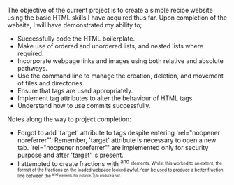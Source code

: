 The objective of the current project is to create a simple recipe website using the basic HTML skills I have acquired thus far. Upon completion of the website, I will have demonstrated my ability to;
  - Successfully code the HTML boilerplate.
  - Make use of ordered and unordered lists, and nested lists where required.
  - Incorporate webpage links and images using both relative and absolute pathways.
  - Use the command line to manage the creation, deletion, and movement of files and directories.
  - Ensure that tags are used appropriately.
  - Implement tag attributes to alter the behaviour of HTML tags.
  - Understand how to use commits successfully.

Notes along the way to project completion:
  - Forgot to add 'target' attribute to <a></a> tags despite entering 'rel="noopener noreferrer"'. Remember, 'target' attribute is necessary to open a new tab. 'rel="noopener noreferrer"' are implemented only for security purpose and after 'target' is present.
  - I attempted to create fractions with <sup> and <sub> elements. Whilst this worked to an extent, the format of the fractions on the loaded webpage looked awful. &frasl; can be used to produce a better fraction line between the <sup> and <sub> elements. For instance, <sup>1</sup>&frasl;<sub>2</sub> to produce a half.